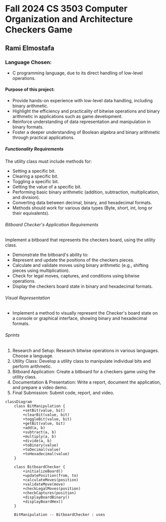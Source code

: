 # Fall 2024 CS 3503 Computer Organization and Architecture Checkers Game
## Rami Elmostafa
### Language Chosen: 
 - C programming language, due to its direct handling of low-level operations.
#### Purpose of this project: 
- Provide hands-on experience with low-level data handling, including binary arithmetic.
- Highlight the efficiency and practicality of bitwise operations and binary arithmetic in applications such as game development.
- Reinforce understanding of data representation and manipulation in binary formats.
- Foster a deeper understanding of Boolean algebra and binary arithmetic through practical applications.
##### Functionality Requirements
The utility class must include methods for: 
 - Setting a specific bit. 
 - Clearing a specific bit. 
 - Toggling a specific bit. 
 - Getting the value of a specific bit. 
 - Performing basic binary arithmetic (addition, subtraction, multiplication, and division). 
 - Converting data between decimal, binary, and hexadecimal formats. 
 - Methods should work for various data types (Byte, short, int, long or their equivalents).
###### Bitboard Checker's Application Requirements
Implement a bitboard that represents the checkers board, using the utility class. 
 - Demonstrate the bitboard's ability to: 
 - Represent and update the positions of the checkers pieces. 
 - Calculate and validate moves using binary arithmetic (e.g., shifting pieces using multiplication). 
 - Check for legal moves, captures, and conditions using bitwise operations. 
 - Display the checkers board state in binary and hexadecimal formats.

###### Visual Representation
 - Implement a method to visually represent the Checker's board state on a console or graphical interface, showing binary and hexadecimal formats.
###### Sprints
 1. Research and Setup: Research bitwise operations in various languages. Choose a language.
 2. Utility Class: Develop a utility class to manipulate individual bits and perform arithmetic.
 3. Bitboard Application: Create a bitboard for a checkers game using the utility class.
 4. Documentation & Presentation: Write a report, document the application, and prepare a video demo.
 5. Final Submission: Submit code, report, and video.
```mermaid
classDiagram
    class BitManipulation {
        +setBit(value, bit) 
        +clearBit(value, bit) 
        +toggleBit(value, bit) 
        +getBit(value, bit) 
        +add(a, b) 
        +subtract(a, b) 
        +multiply(a, b) 
        +divide(a, b) 
        +toBinary(value) 
        +toDecimal(value) 
        +toHexadecimal(value)
    }

    class BitboardChecker {
        +initializeBoard() 
        +updatePosition(from, to) 
        +calculateMoves(position) 
        +validateMove(move) 
        +checkLegalMoves(position) 
        +checkCaptures(position) 
        +displayBoardBinary() 
        +displayBoardHex()
    }

    BitManipulation -- BitboardChecker : uses